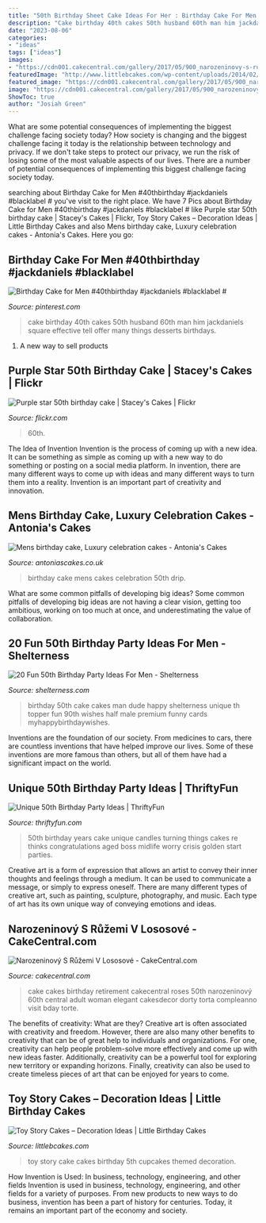 ```yaml
---
title: "50th Birthday Sheet Cake Ideas For Her : Birthday Cake For Men #40thbirthday #jackdaniels #blacklabel #"
description: "Cake birthday 40th cakes 50th husband 60th man him jackdaniels square effective tell offer many things desserts birthdays"
date: "2023-08-06"
categories:
- "ideas"
tags: ["ideas"]
images:
- "https://cdn001.cakecentral.com/gallery/2017/05/900_narozeninovy-s-ruzemi-v-lososove-937463RBpH8.jpg"
featuredImage: "http://www.littlebcakes.com/wp-content/uploads/2014/02/Toy-Story-Cake-Ideas.jpg"
featured_image: "https://cdn001.cakecentral.com/gallery/2017/05/900_narozeninovy-s-ruzemi-v-lososove-937463RBpH8.jpg"
image: "https://cdn001.cakecentral.com/gallery/2017/05/900_narozeninovy-s-ruzemi-v-lososove-937463RBpH8.jpg"
ShowToc: true
author: "Josiah Green"
---
```



What are some potential consequences of implementing the biggest challenge facing society today?
How society is changing and the biggest challenge facing it today is the relationship between technology and privacy. If we don't take steps to protect our privacy, we run the risk of losing some of the most valuable aspects of our lives. There are a number of potential consequences of implementing this biggest challenge facing society today.

	

		
searching about Birthday Cake for Men #40thbirthday #jackdaniels #blacklabel # you've visit to the right place. We have 7 Pics about Birthday Cake for Men #40thbirthday #jackdaniels #blacklabel # like Purple star 50th birthday cake | Stacey&#039;s Cakes | Flickr, Toy Story Cakes – Decoration Ideas | Little Birthday Cakes and also Mens birthday cake, Luxury celebration cakes - Antonia&#039;s Cakes. Here you go:
		
    
## Birthday Cake For Men #40thbirthday #jackdaniels #blacklabel #

<img loading=lazy src="https://i.pinimg.com/736x/4e/e1/15/4ee11552e588e2913034f7628b6ac27f.jpg" onerror="this.onerror=null;this.src='https://tse2.mm.bing.net/th?id=OIP.WPONKpzLGAE6-Au9GZmAbwHaJ3&amp;pid=15.1';" alt="Birthday Cake for Men #40thbirthday #jackdaniels #blacklabel #">

_Source: pinterest.com_

>cake birthday 40th cakes 50th husband 60th man him jackdaniels square effective tell offer many things desserts birthdays. 

	

1. A new way to sell products

    
## Purple Star 50th Birthday Cake | Stacey&#039;s Cakes | Flickr

<img loading=lazy src="https://c1.staticflickr.com/9/8004/7672160134_4599191046_b.jpg" onerror="this.onerror=null;this.src='https://tse2.mm.bing.net/th?id=OIP.EM8zlVy5inRfDNL_R8BjLAHaJ4&amp;pid=15.1';" alt="Purple star 50th birthday cake | Stacey&#039;s Cakes | Flickr">

_Source: flickr.com_

>60th. 

	

The Idea of Invention
Invention is the process of coming up with a new idea. It can be something as simple as coming up with a new way to do something or posting on a social media platform. In invention, there are many different ways to come up with ideas and many different ways to turn them into a reality. Invention is an important part of creativity and innovation.

    
## Mens Birthday Cake, Luxury Celebration Cakes - Antonia&#039;s Cakes

<img loading=lazy src="https://antoniascakes.co.uk/wp-content/uploads/2018/09/gold-white-50th.png" onerror="this.onerror=null;this.src='https://tse2.mm.bing.net/th?id=OIP.58EPxWXf-eX_C9IPYwyIGwHaL3&amp;pid=15.1';" alt="Mens birthday cake, Luxury celebration cakes - Antonia&#039;s Cakes">

_Source: antoniascakes.co.uk_

>birthday cake mens cakes celebration 50th drip. 

	

What are some common pitfalls of developing big ideas?
Some common pitfalls of developing big ideas are not having a clear vision, getting too ambitious, working on too much at once, and underestimating the value of collaboration.

    
## 20 Fun 50th Birthday Party Ideas For Men - Shelterness

<img loading=lazy src="https://i.shelterness.com/2017/02/15-50th-birthday-cake-vintage-dude-for-a-man.jpg" onerror="this.onerror=null;this.src='https://tse3.mm.bing.net/th?id=OIP.vYP4U5uZzJqbsIBEFSXSXAHaJ4&amp;pid=15.1';" alt="20 Fun 50th Birthday Party Ideas For Men - Shelterness">

_Source: shelterness.com_

>birthday 50th cake cakes man dude happy shelterness unique th topper fun 90th wishes half male premium funny cards myhappybirthdaywishes. 

	

Inventions are the foundation of our society. From medicines to cars, there are countless inventions that have helped improve our lives. Some of these inventions are more famous than others, but all of them have had a significant impact on the world.

    
## Unique 50th Birthday Party Ideas | ThriftyFun

<img loading=lazy src="https://img.thrfun.com/img/121/107/unique_50th_birthday_party_ideas_x4.jpg" onerror="this.onerror=null;this.src='https://tse4.mm.bing.net/th?id=OIP.jr6ttiQSCxEylVcXAhXJQQHaE0&amp;pid=15.1';" alt="Unique 50th Birthday Party Ideas | ThriftyFun">

_Source: thriftyfun.com_

>50th birthday years cake unique candles turning things cakes re thinks congratulations aged boss midlife worry crisis golden start parties. 

	

Creative art is a form of expression that allows an artist to convey their inner thoughts and feelings through a medium. It can be used to communicate a message, or simply to express oneself. There are many different types of creative art, such as painting, sculpture, photography, and music. Each type of art has its own unique way of conveying emotions and ideas.

    
## Narozeninový S Růžemi V Lososové - CakeCentral.com

<img loading=lazy src="https://cdn001.cakecentral.com/gallery/2017/05/900_narozeninovy-s-ruzemi-v-lososove-937463RBpH8.jpg" onerror="this.onerror=null;this.src='https://tse2.mm.bing.net/th?id=OIP.op2l_IfJimh0-K36SK9hPAHaNc&amp;pid=15.1';" alt="Narozeninový S Růžemi V Lososové - CakeCentral.com">

_Source: cakecentral.com_

>cake cakes birthday retirement cakecentral roses 50th narozeninový 60th central adult woman elegant cakesdecor dorty torta compleanno visit bday torte. 

	

The benefits of creativity: What are they?
Creative art is often associated with creativity and freedom. However, there are also many other benefits to creativity that can be of great help to individuals and organizations. For one, creativity can help people problem-solve more effectively and come up with new ideas faster. Additionally, creativity can be a powerful tool for exploring new territory or expanding horizons. Finally, creativity can also be used to create timeless pieces of art that can be enjoyed for years to come.

    
## Toy Story Cakes – Decoration Ideas | Little Birthday Cakes

<img loading=lazy src="http://www.littlebcakes.com/wp-content/uploads/2014/02/Toy-Story-Cake-Ideas.jpg" onerror="this.onerror=null;this.src='https://tse3.mm.bing.net/th?id=OIP.SkDbF0H0TF2sYM-v-v5-wAHaLG&amp;pid=15.1';" alt="Toy Story Cakes – Decoration Ideas | Little Birthday Cakes">

_Source: littlebcakes.com_

>toy story cake cakes birthday 5th cupcakes themed decoration. 

	

How Invention is Used: In business, technology, engineering, and other fields
Invention is used in business, technology, engineering, and other fields for a variety of purposes. From new products to new ways to do business, invention has been a part of history for centuries. Today, it remains an important part of the economy and society.

